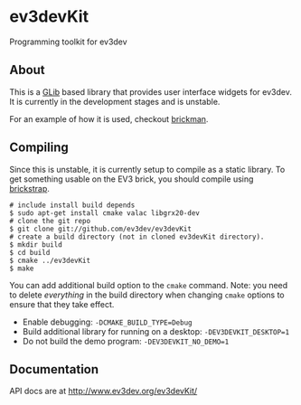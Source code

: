 # ev3devKit

Programming toolkit for ev3dev

## About

This is a [GLib] based library that provides user interface widgets for ev3dev.
It is currently in the development stages and is unstable.

For an example of how it is used, checkout [brickman].

## Compiling

Since this is unstable, it is currently setup to compile as a static library.
To get something usable on the EV3 brick, you should compile using [brickstrap].

    # include install build depends
    $ sudo apt-get install cmake valac libgrx20-dev
    # clone the git repo
    $ git clone git://github.com/ev3dev/ev3devKit
    # create a build directory (not in cloned ev3devKit directory).
    $ mkdir build
    $ cd build
    $ cmake ../ev3devKit
    $ make
    
You can add additional build option to the `cmake` command. Note: you need to
delete *everything* in the build directory when changing `cmake` options to
ensure that they take effect.

* Enable debugging: `-DCMAKE_BUILD_TYPE=Debug`
* Build additional library for running on a desktop: `-DEV3DEVKIT_DESKTOP=1`
* Do not build the demo program: `-DEV3DEVKIT_NO_DEMO=1`

## Documentation
API docs are at http://www.ev3dev.org/ev3devKit/

[GLib]: https://developer.gnome.org/glib/2.40/
[brickman]: https://github.com/ev3dev/brickman
[brickstrap]: https://github.com/ev3dev/ev3dev/wiki/Using-brickstrap-to-cross-compile-and-debug
